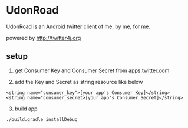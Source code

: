 # UdonRoad

UdonRoad is an Android twitter client of me, by me, for me.

powered by http://twitter4j.org

## setup

1. get Consumer Key and Consumer Secret from apps.twitter.com

2. add the Key and Secret as string resource like below

  ```
  <string name="consumer_key">[your app's Consumer Key]</string>
  <string name="consumer_secret>[your app's Consumer Secret]</string>
  ```

3. build app

  `./build.gradle installDebug`
